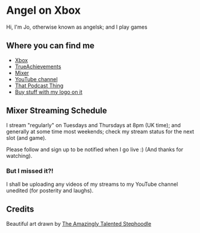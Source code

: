 # Angel on Xbox

Hi, I'm Jo, otherwise known as angelsk; and I play games

## Where you can find me

* [Xbox](https://account.xbox.com/en-GB/Profile?gamerTag=angelsk)
* [TrueAchievements](https://www.trueachievements.com/gamer/angelsk)
* [Mixer](https://mixer.com/angelsk)
* [YouTube channel](https://www.youtube.com/c/JoCarterAngelSK)
* [That Podcast Thing](http://www.thatpodcastthing.co.uk)
* [Buy stuff with my logo on it](https://teespring.com/angel-on-xbox)

## Mixer Streaming Schedule

I stream "regularly" on Tuesdays and Thursdays at 8pm (UK time); and generally at some time most weekends; check my stream status for the next slot (and game). 

Please follow and sign up to be notified when I go live :) (And thanks for watching).

### But I missed it?!

I shall be uploading any videos of my streams to my YouTube channel unedited (for posterity and laughs).

## Credits

Beautiful art drawn by [The Amazingly Talented Stephoodle](http://stephoodle.tumblr.com)
